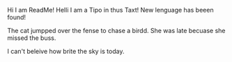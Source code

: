 Hi I am ReadMe!
Helli I am a Tipo in thus Taxt!
New lenguage has beeen found!

The cat jumpped over the fense to chase a birdd.
She was late becuase she missed the buss.

I can't beleive how brite the sky is today.

